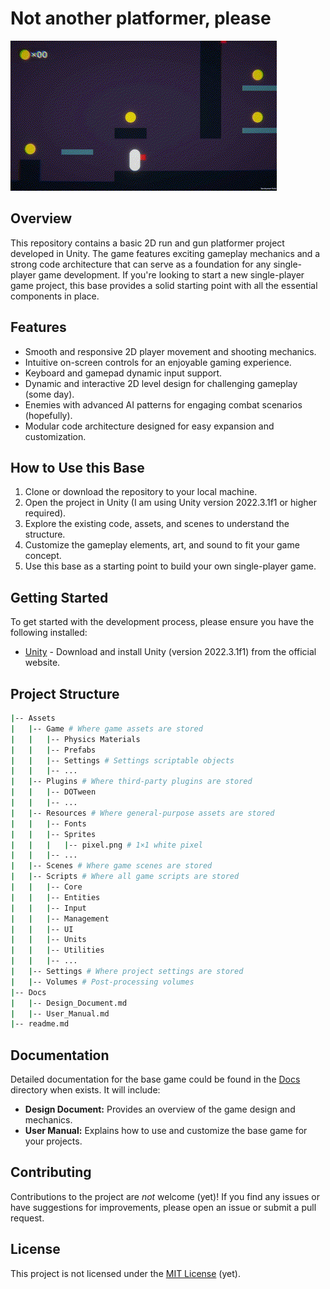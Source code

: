 # Not another platformer, please

![Gameplay Demo](./Repo/level1-gameplay.gif)

## Overview

This repository contains a basic 2D run and gun platformer project developed in Unity. The game features exciting gameplay mechanics and a strong code architecture that can serve as a foundation for any single-player game development. If you're looking to start a new single-player game project, this base provides a solid starting point with all the essential components in place.

## Features

- Smooth and responsive 2D player movement and shooting mechanics.
- Intuitive on-screen controls for an enjoyable gaming experience.
- Keyboard and gamepad dynamic input support.
- Dynamic and interactive 2D level design for challenging gameplay (some day).
- Enemies with advanced AI patterns for engaging combat scenarios (hopefully).
- Modular code architecture designed for easy expansion and customization.

## How to Use this Base

1. Clone or download the repository to your local machine.
2. Open the project in Unity (I am using Unity version 2022.3.1f1 or higher required).
3. Explore the existing code, assets, and scenes to understand the structure.
4. Customize the gameplay elements, art, and sound to fit your game concept.
5. Use this base as a starting point to build your own single-player game.

## Getting Started

To get started with the development process, please ensure you have the following installed:

- [Unity](https://unity.com/) - Download and install Unity (version 2022.3.1f1) from the official website.

## Project Structure

```bash
|-- Assets
|   |-- Game # Where game assets are stored
|   |   |-- Physics Materials
|   |   |-- Prefabs
|   |   |-- Settings # Settings scriptable objects
|   |   |-- ...
|   |-- Plugins # Where third-party plugins are stored
|   |   |-- DOTween
|   |   |-- ...
|   |-- Resources # Where general-purpose assets are stored
|   |   |-- Fonts
|   |   |-- Sprites
|   |   |   |-- pixel.png # 1×1 white pixel
|   |   |-- ...
|   |-- Scenes # Where game scenes are stored
|   |-- Scripts # Where all game scripts are stored
|   |   |-- Core
|   |   |-- Entities
|   |   |-- Input
|   |   |-- Management
|   |   |-- UI
|   |   |-- Units
|   |   |-- Utilities
|   |   |-- ...
|   |-- Settings # Where project settings are stored
|   |-- Volumes # Post-processing volumes
|-- Docs
|   |-- Design_Document.md
|   |-- User_Manual.md
|-- readme.md
```

## Documentation

Detailed documentation for the base game could be found in the [Docs](./Docs) directory when exists. It will include:

- **Design Document:** Provides an overview of the game design and mechanics.
- **User Manual:** Explains how to use and customize the base game for your projects.

## Contributing

Contributions to the project are *not* welcome (yet)! If you find any issues or have suggestions for improvements, please open an issue or submit a pull request.

## License

This project is not licensed under the [MIT License](./LICENSE) (yet).
